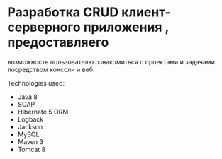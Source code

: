 # Разработка CRUD клиент-серверного приложения , предоставляего 
возможность пользователю ознакомиться с проектами и задачами посредством консоли и веб.


</path></svg></a>Technologies used:</h2>
<ul>
<li>Java 8</li>
<li>SOAP</li>
<li>Hibernate 5 ORM</li>
<li>Logback</li>
<li>Jackson</li>
<li>MySQL</li>
<li>Maven 3</li>
<li>Tomcat 8</li>
</ul>
